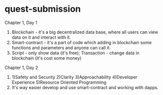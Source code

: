 # quest-submission

Chapter 1, Day 1
1. Blockchain - it's a big decentralized data base, where all users can view data on it and interact with it.
2. Smart-contract - it's a part of code which adding in blockchain some functions and parameters and anyone can call it.
3. Script - only show data (it's free); Transaction - change data in blockchain (it's cost some money)

Chapter 1, Day 2
1. 1)Safety and Security
   2)Clarity
   3)Approachability
   4)Developer Experience
   5)Resource Oriented Programming
2. It's way easier develop and use smart-contract and working with dapps.

